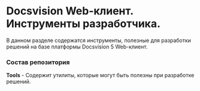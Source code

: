 # Docsvision Web-клиент. Инструменты разработчика. 

В данном разделе содержатся инструменты, полезные для разработки решений на базе платформы Docsvision 5 Web-клиент.

### Состав репозитория

**Tools** - Содержит утилиты, которые могут быть полезны при разработке решений.